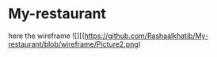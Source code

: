 # My-restaurant
here the wireframe
![][(https://github.com/Rashaalkhatib/My-restaurant/blob/wireframe/Picture2.png)

